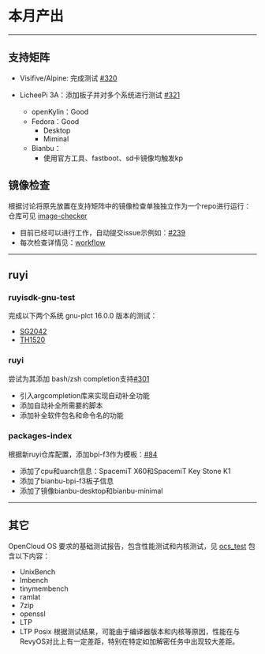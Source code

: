 # 本月产出

---

## 支持矩阵

- Visifive/Alpine: 完成测试 [#320](https://github.com/ruyisdk/support-matrix/pull/320)

- LicheePi 3A：添加板子并对多个系统进行测试 [#321](https://github.com/ruyisdk/support-matrix/pull/321)
  - openKylin：Good
  - Fedora：Good
    - Desktop
    - Miminal
  - Bianbu：
    - 使用官方工具、fastboot、sd卡镜像均触发kp

## 镜像检查

根据讨论将原先放置在支持矩阵中的镜像检查单独独立作为一个repo进行运行：
仓库可见 [image-checker](https://github.com/QA-Team-lo/image-checker)
- 目前已经可以进行工作，自动提交issue示例如：[#239](https://github.com/ruyisdk/support-matrix/issues/329)
- 每次检查详情见：[workflow](https://github.com/QA-Team-lo/image-checker/actions/runs/15812799385)


---

## ruyi

### ruyisdk-gnu-test

完成以下两个系统 gnu-plct 16.0.0 版本的测试：
- [SG2042](https://github.com/QA-Team-lo/ruyisdk-gnu-tests/pull/8)
- [TH1520](https://github.com/QA-Team-lo/ruyisdk-gnu-tests/pull/10)

### ruyi

尝试为其添加 bash/zsh completion支持[#301](https://github.com/ruyisdk/ruyi/pull/301)
- 引入argcompletion库来实现自动补全功能
- 添加自动补全所需要的脚本
- 添加补全软件包名和命令名的功能

### packages-index

根据新ruyi仓库配置，添加bpi-f3作为模板：[#84](https://github.com/ruyisdk/packages-index/pull/84)
- 添加了cpu和uarch信息：SpacemiT X60和SpacemiT Key Stone K1
- 添加了bianbu-bpi-f3板子信息
- 添加了镜像bianbu-desktop和bianbu-minimal

---

## 其它

OpenCloud OS 要求的基础测试报告，包含性能测试和内核测试，见 [ocs_test](https://github.com/wychlw/plct/tree/main/memo/ocs_test)
包含以下内容：
- UnixBench
- lmbench
- tinymembench
- ramlat
- 7zip
- openssl
- LTP
- LTP Posix
根据测试结果，可能由于编译器版本和内核等原因，性能在与RevyOS对比上有一定差距，特别在特定如加解密任务中出现较大差距。

